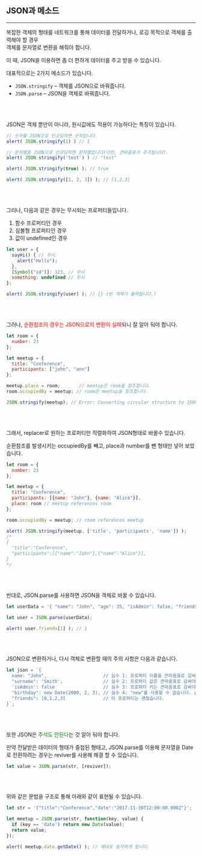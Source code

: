 ## JSON과 메소드

---

복잡한 객체의 형태를 네트워크를 통해 데이터를 전달하거나, 로깅 목적으로 객체를 출력해야 할 경우   
객체를 문자열로 변환을 해줘야 합니다.

이 때, JSON을 이용하면 좀 더 편하게 데이터를 주고 받을 수 있습니다.

대표적으로는 2가지 메소드가 있습니다.

- `JSON.stringify` – 객체를 JSON으로 바꿔줍니다.
- `JSON.parse` – JSON을 객체로 바꿔줍니다.

<br><br>

JSON은 객체 뿐만이 아니라, 원시값에도 적용이 가능하다는 특징이 있습니다.

```jsx
// 숫자를 JSON으로 인코딩하면 숫자입니다.
alert( JSON.stringify(1) ) // 1

// 문자열을 JSON으로 인코딩하면 문자열입니다(다만, 큰따옴표가 추가됩니다).
alert( JSON.stringify('test') ) // "test"

alert( JSON.stringify(true) ); // true

alert( JSON.stringify([1, 2, 3]) ); // [1,2,3]
```

<br><br>

그러나, 다음과 같은 경우는 무시되는 프로퍼티들입니다.

1. 함수 프로퍼티인 경우
2. 심볼형 프로퍼티인 경우
3. 값이 undefined인 경우

```jsx
let user = {
  sayHi() { // 무시
    alert("Hello");
  },
  [Symbol("id")]: 123, // 무시
  something: undefined // 무시
};

alert( JSON.stringify(user) ); // {} (빈 객체가 출력됩니다.)
```

<br><br>

그러나, <span style = "color : red">순환참조의 경우는 JSON으로의 변환이 실패</span>되니 잘 알아 둬야 합니다.

```jsx
let room = {
  number: 23
};

let meetup = {
  title: "Conference",
  participants: ["john", "ann"]
};

meetup.place = room;       // meetup은 room을 참조합니다.
room.occupiedBy = meetup; // room은 meetup을 참조합니다.

JSON.stringify(meetup); // Error: Converting circular structure to JSON
```

<br><br>

그래서, replacer로 원하는 프로퍼티만 직렬화하여 JSON형태로 바꿀수 있습니다.

순환참조를 발생시키는 occupiedBy를 빼고, place과 number를 뺀 형태만 넣어 보았습니다.

```jsx
let room = {
  number: 23
};

let meetup = {
  title: "Conference",
  participants: [{name: "John"}, {name: "Alice"}],
  place: room // meetup references room
};

room.occupiedBy = meetup; // room references meetup

alert( JSON.stringify(meetup, ['title', 'participants', 'name']) );
/*
{
  "title":"Conference",
  "participants":[{"name":"John"},{"name":"Alice"}],
}
*/
```


<br><br>

반대로, JSON.parse를 사용하면 JSON을 객체로 바꿀 수 있습니다.

```jsx
let userData = '{ "name": "John", "age": 35, "isAdmin": false, "friends": [0,1,2,3] }';

let user = JSON.parse(userData);

alert( user.friends[1] ); // 1
```

<br><br>

JSON으로 변환하거나, 다시 객체로 변환할 때의 주의 사항은 다음과 같습니다.

```jsx
let json = `{
  name: "John",                     // 실수 1: 프로퍼티 이름을 큰따옴표로 감싸지 않았습니다.
  "surname": 'Smith',               // 실수 2: 프로퍼티 값은 큰따옴표로 감싸야 하는데, 작은따옴표로 감쌌습니다.
  'isAdmin': false                  // 실수 3: 프로퍼티 키는 큰따옴표로 감싸야 하는데, 작은따옴표로 감쌌습니다.
  "birthday": new Date(2000, 2, 3), // 실수 4: "new"를 사용할 수 없습니다. 순수한 값(bare value)만 사용할 수 있습니다.
  "friends": [0,1,2,3]              // 이 프로퍼티는 괜찮습니다.
}`;
```

<br><br>

또한 JSON은 <span style = "color : green">주석도 안된다</span>는 것 알아 둬야 합니다.

만약 전달받은 데이터의 형태가 중첩된 형태고, JSON.parse를 이용해 문자열을 Date로 전환하려는 경우는 reviver를 사용해 해결 할 수 있습니다.


```jsx
let value = JSON.parse(str, [reviver]);
```

<br><br>

위와 같은 문법을 구조로 통해 아래와 같이 표현될 수 있습니다.

```jsx
let str = '{"title":"Conference","date":"2017-11-30T12:00:00.000Z"}';

let meetup = JSON.parse(str, function(key, value) {
  if (key == 'date') return new Date(value);
  return value;
});

alert( meetup.date.getDate() ); // 제대로 동작하게 됩니다.
```